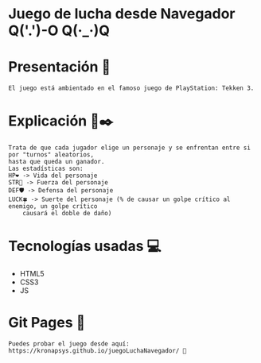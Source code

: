 # Juego de lucha desde Navegador Q('.')-O Q(·_·)Q

# Presentación 📜
    El juego está ambientado en el famoso juego de PlayStation: Tekken 3. 
# Explicación 📘✒️
    Trata de que cada jugador elige un personaje y se enfrentan entre si por "turnos" aleatorios,
    hasta que queda un ganador.
    Las estadísticas son:
    HP❤️ -> Vida del personaje
    STR💪 -> Fuerza del personaje
    DEF🛡️ -> Defensa del personaje
    LUCK🍀 -> Suerte del personaje (% de causar un golpe crítico al enemigo, un golpe crítico
        causará el doble de daño)
# Tecnologías usadas 💻
-   HTML5
-   CSS3
-   JS
    
# Git Pages 🚀
    Puedes probar el juego desde aquí: 
    https://kronapsys.github.io/juegoLuchaNavegador/ 👀 
